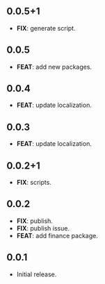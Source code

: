 ## 0.0.5+1

 - **FIX**: generate script.

## 0.0.5

 - **FEAT**: add new packages.

## 0.0.4

 - **FEAT**: update localization.

## 0.0.3

 - **FEAT**: update localization.

## 0.0.2+1

 - **FIX**: scripts.

## 0.0.2

 - **FIX**: publish.
 - **FIX**: publish issue.
 - **FEAT**: add finance package.

## 0.0.1

- Initial release.
